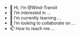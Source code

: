 - 👋 Hi, I’m @Wind-Transit
- 👀 I’m interested in ...
- 🌱 I’m currently learning ...
- 💞️ I’m looking to collaborate on ...
- 📫 How to reach me ...

<!---
Wind-Transit/Wind-Transit is a ✨ special ✨ repository because its `README.md` (this file) appears on your GitHub profile.
You can click the Preview link to take a look at your changes.
--->
